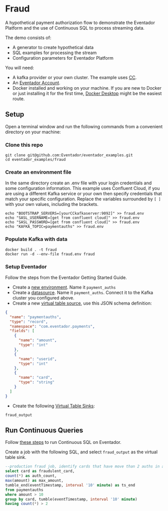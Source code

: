 # Fraud
A hypothetical payment authorization flow to demonstrate the Eventador Platform and the use of Continuous SQL to process streaming data.

The demo consists of:

- A generator to create hypothetical data
- SQL examples for processing the stream
- Configuration parameters for Eventador Platform

You will need:

- A kafka provider or your own cluster. The example uses [CC](https://confluent.cloud/login).
- An [Eventador Account](https://eventador.cloud/register).
- Docker installed and working on your machine. If you are new to Docker or just installing it for the first time, [Docker Desktop](https://www.docker.com/products/docker-desktop) might be the easiest route.

## Setup

Open a terminal window and run the following commands from a convenient directory on your machine:

### Clone this repo
```
git clone git@github.com:Eventador/eventador_examples.git
cd eventador_examples/fraud
```

### Create an environment file
In the same directory create an .env file with your login credentials and some configuration information. This example uses Confluent Cloud, if you are using a different Kafka service or your own then specify credentials that match your specific configuration. Replace the variables surrounded by `[ ]` with your own values, including the brackets.
```
echo "BOOTSTRAP_SERVERS=[yourCCkafkaserver:9092]" >> fraud.env
echo "SASL_USERNAME=[get from confluent cloud]" >> fraud.env
echo "SASL_PASSWORD=[get from confluent cloud]" >> fraud.env
echo "KAFKA_TOPIC=paymentauths" >> fraud.env
```

### Populate Kafka with data
```
docker build . -t fraud
docker run -d --env-file fraud.env fraud
```

### Setup Eventador
Follow the steps from the Eventador Getting Started Guide.

- Create a [new environment](https://docs.eventador.io/sqlstreambuilder/ssb_getting_started/#1-create-a-cloud-environment). Name it `payment_auths`
- Create a [datasource](https://docs.eventador.io/sqlstreambuilder/ssb_getting_started/#2-create-a-data-source). Name it `payment_auths`. Connect it to the Kafka cluster you configured above.
- Create a new [virtual table source](https://docs.eventador.io/sqlstreambuilder/ssb_getting_started/#3-create-virtual-table-as-a-source), use this JSON schema definition:

```json
{
  "name": "paymentauths",
  "type": "record",
  "namespace": "com.eventador.payments",
  "fields": [
    {
      "name": "amount",
      "type": "int"
    },
    {
      "name": "userid",
      "type": "int"
    },
    {
      "name": "card",
      "type": "string"
    }
  ]
}
```

- Create the following [Virtual Table Sinks](https://docs.eventador.io/sqlstreambuilder/ssb_getting_started/#4-create-virtual-table-as-a-sink):
```
fraud_output
```

## Run Continuous Queries

Follow [these steps](https://docs.eventador.io/sqlstreambuilder/ssb_getting_started/#5-running-sql) to run Continuous SQL on Eventador.

Create a job with the following SQL, and select `fraud_output` as the virtual table sink.

```SQL
--production fraud job, identify cards that have move than 2 auths in a 10 minute window
select card as fraudulent_card,
count(*) as auth_count,
max(amount) as max_amount,
tumble_end(eventTimestamp, interval '10' minute) as ts_end
from paymentauths
where amount > 10
group by card, tumble(eventTimestamp, interval '10' minute)
having count(*) > 2
```
